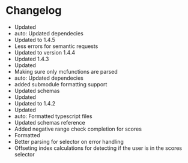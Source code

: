 # Changelog 
- Updated
- auto: Updated dependecies
- Updated to 1.4.5
- Less errors for semantic requests
- Updated to version 1.4.4
- Updated 1.4.3
- Updated
- Making sure only mcfunctions are parsed
- auto: Updated dependecies
- added submodule formatting support
- Updated schemas
- Updated
- Updated to 1.4.2
- Updated
- auto: Formatted typescript files
- Updated schemas reference
- Added negative range check completion for scores
- Formatted
- Better parsing for selector on error handling
- Offseting index calculations for detecting if the user is in the scores selector
